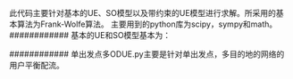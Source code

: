 此代码主要针对基本的UE、SO模型以及带约束的UE模型进行求解。所采用的基本算法为Frank-Wolfe算法。
主要用到的python库为scipy，sympy和math。
############
基本的UE和SO模型基本为：

############
单出发点多ODUE.py主要是针对单出发点，多目的地的网络的用户平衡配流。
